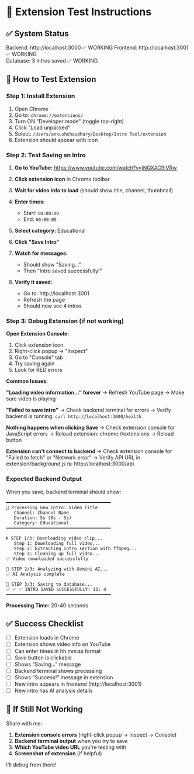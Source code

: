 # 🧪 Extension Test Instructions

## ✅ System Status

Backend: http://localhost:3000 ✅ WORKING
Frontend: http://localhost:3001 ✅ WORKING  
Database: 3 intros saved ✅ WORKING

## 🎯 How to Test Extension

### Step 1: Install Extension

1. Open Chrome
2. Go to: `chrome://extensions/`
3. Turn ON "Developer mode" (toggle top-right)
4. Click "Load unpacked"
5. Select: `/Users/ankushchaudhary/Desktop/Intro Tool/extension`
6. Extension should appear with icon

### Step 2: Test Saving an Intro

1. **Go to YouTube:** https://www.youtube.com/watch?v=jNQXAC9IVRw

2. **Click extension icon** in Chrome toolbar

3. **Wait for video info to load** (should show title, channel, thumbnail)

4. **Enter times:**
   - Start: `00:00:00`
   - End: `00:00:05`

5. **Select category:** Educational

6. **Click "Save Intro"**

7. **Watch for messages:**
   - Should show "Saving..."
   - Then "Intro saved successfully!"

8. **Verify it saved:**
   - Go to: http://localhost:3001
   - Refresh the page
   - Should now see 4 intros

### Step 3: Debug Extension (if not working)

**Open Extension Console:**
1. Click extension icon
2. Right-click popup → "Inspect"
3. Go to "Console" tab
4. Try saving again
5. Look for RED errors

**Common Issues:**

**"Loading video information..." forever**
→ Refresh YouTube page
→ Make sure video is playing

**"Failed to save intro"**
→ Check backend terminal for errors
→ Verify backend is running: `curl http://localhost:3000/health`

**Nothing happens when clicking Save**
→ Check extension console for JavaScript errors
→ Reload extension: chrome://extensions → Reload button

**Extension can't connect to backend**
→ Check extension console for "Failed to fetch" or "Network error"
→ Verify API URL in extension/background.js is: http://localhost:3000/api

### Expected Backend Output

When you save, backend terminal should show:

```
━━━━━━━━━━━━━━━━━━━━━━━━━━━━━━━━━━━━━━━━
📝 Processing new intro: Video Title
   Channel: Channel Name
   Duration: 5s (0s - 5s)
   Category: Educational
━━━━━━━━━━━━━━━━━━━━━━━━━━━━━━━━━━━━━━━━

⏬ STEP 1/3: Downloading video clip...
   Step 1: Downloading full video...
   Step 2: Extracting intro section with ffmpeg...
   Step 3: Cleaning up full video...
✅ Video downloaded successfully

🤖 STEP 2/3: Analyzing with Gemini AI...
✅ AI Analysis complete

💾 STEP 3/3: Saving to database...
✅ ✅ ✅ INTRO SAVED SUCCESSFULLY! ID: 4
━━━━━━━━━━━━━━━━━━━━━━━━━━━━━━━━━━━━━━━━
```

**Processing Time:** 20-40 seconds

## ✅ Success Checklist

- [ ] Extension loads in Chrome
- [ ] Extension shows video info on YouTube
- [ ] Can enter times in hh:mm:ss format
- [ ] Save button is clickable
- [ ] Shows "Saving..." message
- [ ] Backend terminal shows processing
- [ ] Shows "Success!" message in extension
- [ ] New intro appears in frontend (http://localhost:3001)
- [ ] New intro has AI analysis details

## 🐛 If Still Not Working

Share with me:
1. **Extension console errors** (right-click popup → Inspect → Console)
2. **Backend terminal output** when you try to save
3. **Which YouTube video URL** you're testing with
4. **Screenshot of extension** (if helpful)

I'll debug from there!
